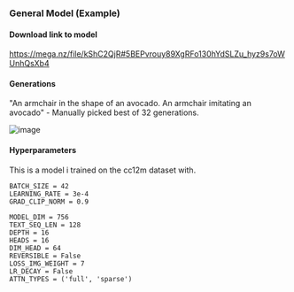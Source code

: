### General Model (Example)

#### Download link to model

https://mega.nz/file/kShC2QjR#5BEPvrouy89XgRFo130hYdSLZu_hyz9s7oWUnhQsXb4

#### Generations

"An armchair in the shape of an avocado. An armchair imitating an avocado" - Manually picked best of 32 generations.

![image](https://github.com/robvanvolt/DALLE-models/blob/0507632824d38417ff0c40bbb5c37a4858c56afe/models/taming_transformer/16L_64HD_16H_756I_128T_cc12m_1E/generations/avocado_armchair.jpg)

#### Hyperparameters

This is a model i trained on the cc12m dataset with.

```
BATCH_SIZE = 42
LEARNING_RATE = 3e-4
GRAD_CLIP_NORM = 0.9

MODEL_DIM = 756           
TEXT_SEQ_LEN = 128 
DEPTH = 16                    
HEADS = 16               
DIM_HEAD = 64           
REVERSIBLE = False
LOSS_IMG_WEIGHT = 7
LR_DECAY = False
ATTN_TYPES = ('full', 'sparse')
```
